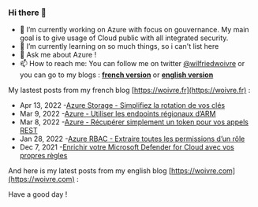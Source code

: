 ### Hi there 👋

- 🔭 I’m currently working on Azure with focus on gouvernance. My main goal is to give usage of Cloud public with all integrated security.
- 🌱 I’m currently learning on so much things, so i can't list here
- 💬 Ask me about Azure !
- 📫 How to reach me: You can follow me on twitter [@wilfriedwoivre](https://twitter.com/wilfriedwoivre) or you can go to my blogs : **[french version](https://woivre.fr)** or **[english version](https://woivre.com)**

My lastest posts from my french blog [https://woivre.fr](https://woivre.fr) :

<!-- FRENCH-BLOG-POST-LIST:START -->
 - Apr 13, 2022 -[Azure Storage - Simplifiez la rotation de vos clés](https://woivre.fr/blog/2022/04/azure-storage-simplifiez-la-rotation-de-vos-cles)
 - Mar 9, 2022 -[Azure - Utiliser les endpoints régionaux d’ARM](https://woivre.fr/blog/2022/03/azure-utiliser-les-endpoints-regionaux-darm)
 - Mar 8, 2022 -[Azure - Récupérer simplement un token pour vos appels REST](https://woivre.fr/blog/2022/03/azure-recuperer-simplement-un-token-pour-vos-appels-rest)
 - Jan 28, 2022 -[Azure RBAC - Extraire toutes les permissions d’un rôle](https://woivre.fr/blog/2022/01/azure-rbac-extraire-toutes-les-permissions-dun-role)
 - Dec 7, 2021 -[Enrichir votre Microsoft Defender for Cloud avec vos propres règles](https://woivre.fr/blog/2021/12/enrichir-votre-security-center-avec-vos-propres-regles)<!-- FRENCH-BLOG-POST-LIST:END -->

And here is my latest posts from my english blog [https://woivre.com](https://woivre.com) :

<!-- ENGLISH-BLOG-POST-LIST:START -->
<!-- ENGLISH-BLOG-POST-LIST:END -->

Have a good day !